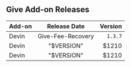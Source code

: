 ## Give Add-on Releases

| Add-on   |      Release Date |  Version |
|:----------|:-------------:|------:|
| Devin | Give-Fee-Recovery | `1.3.7` |
| Devin |  "$VERSION" | $1210 |
| Devin |  "$VERSION" | $1210 |
